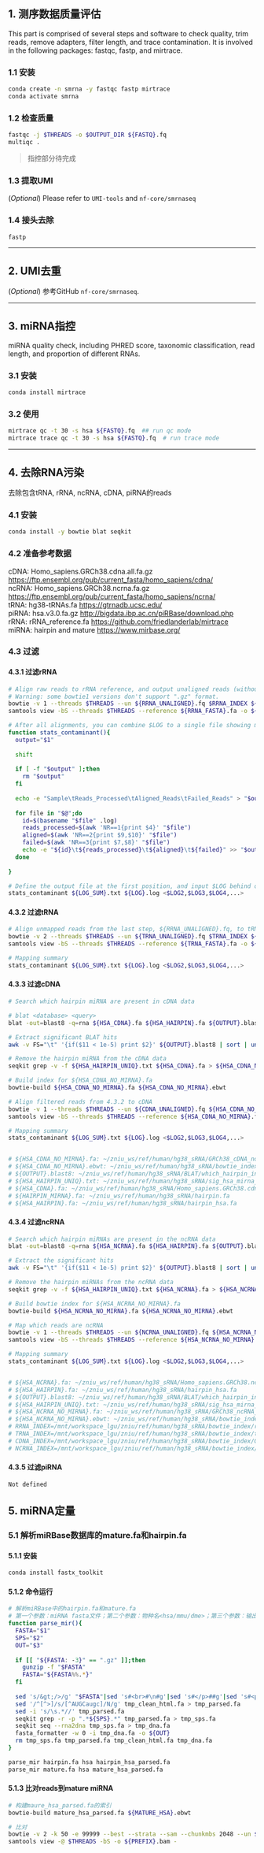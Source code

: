 ## 1. 测序数据质量评估

This part is comprised of several steps and software to check quality, trim reads, remove adapters, filter length, and trace contamination. It is involved in the following packages: fastqc, fastp, and mirtrace.

### 1.1 安装

``` bash
conda create -n smrna -y fastqc fastp mirtrace
conda activate smrna
```

### 1.2 检查质量

``` bash
fastqc -j $THREADS -o $OUTPUT_DIR ${FASTQ}.fq
multiqc .
```
> 指控部分待完成  

### 1.3 提取UMI

(*Optional*) Please refer to `UMI-tools` and `nf-core/smrnaseq`

### 1.4 接头去除

``` bash
fastp
```

------------------------------------------------------------------------

## 2. UMI去重

(*Optional*) 参考GitHub `nf-core/smrnaseq`.

------------------------------------------------------------------------

## 3. miRNA指控

miRNA quality check, including PHRED score, taxonomic classification, read length, and proportion of different RNAs.

### 3.1 安装

``` bash
conda install mirtrace
```

### 3.2 使用

``` bash
mirtrace qc -t 30 -s hsa ${FASTQ}.fq  ## run qc mode
mirtrace trace qc -t 30 -s hsa ${FASTQ}.fq  # run trace mode
```

------------------------------------------------------------------------

## 4. 去除RNA污染

去除包含tRNA, rRNA, ncRNA, cDNA, piRNA的reads

### 4.1 安装

``` bash
conda install -y bowtie blat seqkit
```

### 4.2 准备参考数据

cDNA: Homo_sapiens.GRCh38.cdna.all.fa.gz <https://ftp.ensembl.org/pub/current_fasta/homo_sapiens/cdna/>\
ncRNA: Homo_sapiens.GRCh38.ncrna.fa.gz <https://ftp.ensembl.org/pub/current_fasta/homo_sapiens/ncrna/>\
tRNA: hg38-tRNAs.fa <https://gtrnadb.ucsc.edu/>\
piRNA: hsa.v3.0.fa.gz <http://bigdata.ibp.ac.cn/piRBase/download.php>\
rRNA: rRNA_reference.fa <https://github.com/friedlanderlab/mirtrace>\
miRNA: hairpin and mature <https://www.mirbase.org/>

### 4.3 过滤

#### 4.3.1 过滤rRNA

``` bash
# Align raw reads to rRNA reference, and output unaligned reads (without rRNA) for the next step.
# Warning: some bowtie1 versions don't support ".gz" format.
bowtie -v 1 --threads $THREADS --un ${RRNA_UNALIGNED}.fq $RRNA_INDEX ${FASTQ}.fq 2 > ${LOG}.log |\
samtools view -bS --threads $THREADS --reference ${RRNA_FASTA}.fa -o ${RRNA_BAM}.bam -

# After all alignments, you can combine $LOG to a single file showing mapping statistics.
function stats_contaminant(){
  output="$1"
  
  shift
  
  if [ -f "$output" ];then
    rm "$output"
  fi
  
  echo -e "Sample\tReads_Processed\tAligned_Reads\tFailed_Reads" > "$output"
  
  for file in "$@";do
    id=$(basename "$file" .log)
    reads_processed=$(awk 'NR==1{print $4}' "$file")
    aligned=$(awk 'NR==2{print $9,$10}' "$file")
    failed=$(awk 'NR==3{print $7,$8}' "$file")
    echo -e "${id}\t${reads_processed}\t${aligned}\t${failed}" >> "$output"
  done
  
}

# Define the output file at the first position, and input $LOG behind output file name.
stats_contaminant ${LOG_SUM}.txt ${LOG}.log <$LOG2,$LOG3,$LOG4,...>
```

#### 4.3.2 过滤tRNA

``` bash
# Align unmapped reads from the last step, ${RRNA_UNALIGNED}.fq, to tRNA reference
bowtie -v 2 --threads $THREADS --un ${TRNA_UNALIGNED}.fq $TRNA_INDEX ${RRNA_UNALIGNED}.fq 2 > ${LOG}.log |\
samtools view -bS --threads $THREADS --reference ${TRNA_FASTA}.fa -o ${TRNA_BAM}.bam -

# Mapping summary
stats_contaminant ${LOG_SUM}.txt ${LOG}.log <$LOG2,$LOG3,$LOG4,...>
```

#### 4.3.3 过滤cDNA

``` bash
# Search which hairpin miRNA are present in cDNA data

# blat <database> <query>
blat -out=blast8 -q=rna ${HSA_CDNA}.fa ${HSA_HAIRPIN}.fa ${OUTPUT}.blast8

# Extract significant BLAT hits
awk -v FS="\t" '{if($11 < 1e-5) print $2}' ${OUTPUT}.blast8 | sort | uniq > ${HSA_HAIRPIN_UNIQ}.txt  

# Remove the hairpin miRNA from the cDNA data
seqkit grep -v -f ${HSA_HAIRPIN_UNIQ}.txt ${HSA_CDNA}.fa > ${HSA_CDNA_NO_MIRNA}.fa

# Build index for ${HSA_CDNA_NO_MIRNA}.fa
bowtie-build ${HSA_CDNA_NO_MIRNA}.fa ${HSA_CDNA_NO_MIRNA}.ebwt

# Align filtered reads from 4.3.2 to cDNA
bowtie -v 1 --threads $THREADS --un ${CDNA_UNALIGNED}.fq ${HSA_CDNA_NO_MIRNA}.ebwt ${TRNA_UNALIGNED}.fq 2 > ${LOG}.log |\
samtools view -bS --threads $THREADS --reference ${HSA_CDNA_NO_MIRNA}.fa -o ${CDNA_BAM}.bam -

# Mapping summary
stats_contaminant ${LOG_SUM}.txt ${LOG}.log <$LOG2,$LOG3,$LOG4,...>


# ${HSA_CDNA_NO_MIRNA}.fa: ~/zniu_ws/ref/human/hg38_sRNA/GRCh38_cDNA_no_mirna.fa
# ${HSA_CDNA_NO_MIRNA}.ebwt: ~/zniu_ws/ref/human/hg38_sRNA/bowtie_index/GRCh38_cDNA_no_mirna
# ${OUTPUT}.blast8: ~/zniu_ws/ref/human/hg38_sRNA/BLAT/which_hairpin_in_cDNA.blast8
# ${HSA_HAIRPIN_UNIQ}.txt: ~/zniu_ws/ref/human/hg38_sRNA/sig_hsa_mirna_cdna.txt
# ${HSA_CDNA}.fa: ~/zniu_ws/ref/human/hg38_sRNA/Homo_sapiens.GRCh38.cdna.all.fa.gz
# ${HAIRPIN_MIRNA}.fa: ~/zniu_ws/ref/human/hg38_sRNA/hairpin.fa
# ${HSA_HAIRPIN}.fa: ~/zniu_ws/ref/human/hg38_sRNA/hairpin_hsa.fa
```

#### 4.3.4 过滤ncRNA

``` bash
# Search which hairpin miRNAs are present in the ncRNA data
blat -out=blast8 -q=rna ${HSA_NCRNA}.fa ${HSA_HAIRPIN}.fa ${OUTPUT}.blast8

# Extract the significant hits
awk -v FS="\t" '{if($11 < 1e-5) print $2}' ${OUTPUT}.blast8 | sort | uniq > ${HSA_HAIRPIN_UNIQ}.txt 

# Remove the hairpin miRNAs from the ncRNA data
seqkit grep -v -f ${HSA_HAIRPIN_UNIQ}.txt ${HSA_NCRNA}.fa > ${HSA_NCRNA_NO_MIRNA}.fa

# Build bowtie index for ${HSA_NCRNA_NO_MIRNA}.fa
bowtie-build ${HSA_NCRNA_NO_MIRNA}.fa ${HSA_NCRNA_NO_MIRNA}.ebwt

# Map which reads are ncRNA
bowtie -v 1 --threads $THREADS --un ${NCRNA_UNALIGNED}.fq ${HSA_NCRNA_NO_MIRNA}.ebwt ${CDNA_UNALIGNED}.fq 2 > ${LOG}.log |\
samtools view -bS --threads $THREADS --reference ${HSA_NCRNA_NO_MIRNA}.fa -o ${NCRNA_BAM}.bam -

# Mapping summary
stats_contaminant ${LOG_SUM}.txt ${LOG}.log <$LOG2,$LOG3,$LOG4,...>


# ${HSA_NCRNA}.fa: ~/zniu_ws/ref/human/hg38_sRNA/Homo_sapiens.GRCh38.ncrna.fa.gz
# ${HSA_HAIRPIN}.fa: ~/zniu_ws/ref/human/hg38_sRNA/hairpin_hsa.fa
# ${OUTPUT}.blast8: ~/zniu_ws/ref/human/hg38_sRNA/BLAT/which_hairpin_in_ncRNA.blast8
# ${HSA_HAIRPIN_UNIQ}.txt: ~/zniu_ws/ref/human/hg38_sRNA/sig_hsa_mirna_ncrna.txt
# ${HSA_NCRNA_NO_MIRNA}.fa: ~/zniu_ws/ref/human/hg38_sRNA/GRCh38_ncRNA_no_mirna.fa
# ${HSA_NCRNA_NO_MIRNA}.ebwt: ~/zniu_ws/ref/human/hg38_sRNA/bowtie_index/GRCh38_ncRNA_no_mirna
# RRNA_INDEX=/mnt/workspace_lgu/zniu/ref/human/hg38_sRNA/bowtie_index/rRNA_bowtie
# TRNA_INDEX=/mnt/workspace_lgu/zniu/ref/human/hg38_sRNA/bowtie_index/tRNA_bowtie
# CDNA_INDEX=/mnt/workspace_lgu/zniu/ref/human/hg38_sRNA/bowtie_index/GRCh38_cDNA_no_mirna_new
# NCRNA_INDEX=/mnt/workspace_lgu/zniu/ref/human/hg38_sRNA/bowtie_index/GRCh38_ncRNA_no_mirna_new
```

#### 4.3.5 过滤piRNA

``` bash
Not defined
```



## 5. miRNA定量

### 5.1 解析miRBase数据库的mature.fa和hairpin.fa 

#### 5.1.1 安装

``` bash
conda install fastx_toolkit
```

#### 5.1.2 命令运行
``` bash
# 解析miRBase中的hairpin.fa和mature.fa
# 第一个参数：miRNA fasta文件；第二个参数：物种名<hsa/mmu/dme>；第三个参数：输出文件名
function parse_mir(){
  FASTA="$1"
  SPS="$2"
  OUT="$3"
  
  if [[ "${FASTA: -3}" == ".gz" ]];then
    gunzip -f "$FASTA"
    FASTA="${FASTA%%.*}"
  fi
  
  sed 's/&gt;/>/g' "$FASTA"|sed 's#<br>#\n#g'|sed 's#</p>##g'|sed 's#<p>##g'|sed -e :a -e '/^\n*$/{$d;N;};/\n$/ba' > tmp_clean_html.fa
  sed '/^[^>]/s/[^AUGCaugc]/N/g' tmp_clean_html.fa > tmp_parsed.fa
  sed -i 's/\s.*//' tmp_parsed.fa
  seqkit grep -r -p ".*${SPS}.*" tmp_parsed.fa > tmp_sps.fa
  seqkit seq --rna2dna tmp_sps.fa > tmp_dna.fa
  fasta_formatter -w 0 -i tmp_dna.fa -o ${OUT} 
  rm tmp_sps.fa tmp_parsed.fa tmp_clean_html.fa tmp_dna.fa
}

parse_mir hairpin.fa hsa hairpin_hsa_parsed.fa
parse_mir mature.fa hsa mature_hsa_parsed.fa
```

#### 5.1.3 比对reads到mature miRNA

``` bash
# 构建maure_hsa_parsed.fa的索引
bowtie-build mature_hsa_parsed.fa ${MATURE_HSA}.ebwt

# 比对
bowtie -v 2 -k 50 -e 99999 --best --strata --sam --chunkmbs 2048 --un ${MATURE_UNMAP}.fq ${HSA_NCRNA_NO_MIRNA}.ebwt ${CDNA_UNALIGNED}.fq 2 > ${LOG}.log |\
samtools view -@ $THREADS -bS -o ${PREFIX}.bam - 

```




















